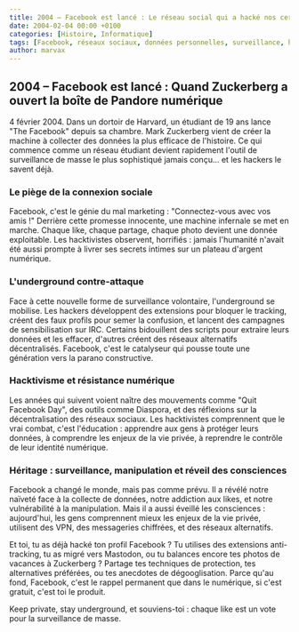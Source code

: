 ```yaml
---
title: 2004 – Facebook est lancé : Le réseau social qui a hacké nos cerveaux
date: 2004-02-04 00:00 +0100
categories: [Histoire, Informatique]
tags: [Facebook, réseaux sociaux, données personnelles, surveillance, hacktivisme, underground]
author: marvax
---
```


## 2004 – Facebook est lancé : Quand Zuckerberg a ouvert la boîte de Pandore numérique

4 février 2004. Dans un dortoir de Harvard, un étudiant de 19 ans lance "The Facebook" depuis sa chambre. Mark Zuckerberg vient de créer la machine à collecter des données la plus efficace de l'histoire. Ce qui commence comme un réseau étudiant devient rapidement l'outil de surveillance de masse le plus sophistiqué jamais conçu... et les hackers le savent déjà.

### Le piège de la connexion sociale

Facebook, c'est le génie du mal marketing : "Connectez-vous avec vos amis !" Derrière cette promesse innocente, une machine infernale se met en marche. Chaque like, chaque partage, chaque photo devient une donnée exploitable. Les hacktivistes observent, horrifiés : jamais l'humanité n'avait été aussi prompte à livrer ses secrets intimes sur un plateau d'argent numérique.

### L'underground contre-attaque

Face à cette nouvelle forme de surveillance volontaire, l'underground se mobilise. Les hackers développent des extensions pour bloquer le tracking, créent des faux profils pour semer la confusion, et lancent des campagnes de sensibilisation sur IRC. Certains bidouillent des scripts pour extraire leurs données et les effacer, d'autres créent des réseaux alternatifs décentralisés. Facebook, c'est le catalyseur qui pousse toute une génération vers la parano constructive.

### Hacktivisme et résistance numérique

Les années qui suivent voient naître des mouvements comme "Quit Facebook Day", des outils comme Diaspora, et des réflexions sur la décentralisation des réseaux sociaux. Les hacktivistes comprennent que le vrai combat, c'est l'éducation : apprendre aux gens à protéger leurs données, à comprendre les enjeux de la vie privée, à reprendre le contrôle de leur identité numérique.

### Héritage : surveillance, manipulation et réveil des consciences

Facebook a changé le monde, mais pas comme prévu. Il a révélé notre naïveté face à la collecte de données, notre addiction aux likes, et notre vulnérabilité à la manipulation. Mais il a aussi éveillé les consciences : aujourd'hui, les gens comprennent mieux les enjeux de la vie privée, utilisent des VPN, des messageries chiffrées, et des réseaux alternatifs.

Et toi, tu as déjà hacké ton profil Facebook ? Tu utilises des extensions anti-tracking, tu as migré vers Mastodon, ou tu balances encore tes photos de vacances à Zuckerberg ? Partage tes techniques de protection, tes alternatives préférées, ou tes anecdotes de dégooglisation. Parce qu'au fond, Facebook, c'est le rappel permanent que dans le numérique, si c'est gratuit, c'est toi le produit.

Keep private, stay underground, et souviens-toi : chaque like est un vote pour la surveillance de masse.
